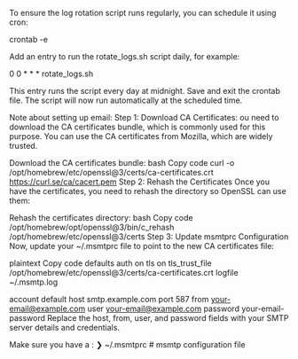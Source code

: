 To ensure the log rotation script runs regularly, you can schedule it using cron:

crontab -e

Add an entry to run the rotate_logs.sh script daily, for example:

0 0 \* \* \* rotate_logs.sh

This entry runs the script every day at midnight. Save and exit the crontab file. The script will now run automatically at the scheduled time.

Note about setting up email:
Step 1: Download CA Certificates:
ou need to download the CA certificates bundle, which is commonly used for this purpose. You can use the CA certificates from Mozilla, which are widely trusted.

Download the CA certificates bundle:
bash
Copy code
curl -o /opt/homebrew/etc/openssl@3/certs/ca-certificates.crt https://curl.se/ca/cacert.pem
Step 2: Rehash the Certificates
Once you have the certificates, you need to rehash the directory so OpenSSL can use them:

Rehash the certificates directory:
bash
Copy code
/opt/homebrew/opt/openssl@3/bin/c_rehash /opt/homebrew/etc/openssl@3/certs
Step 3: Update msmtprc Configuration
Now, update your ~/.msmtprc file to point to the new CA certificates file:

plaintext
Copy code
defaults
auth on
tls on
tls_trust_file /opt/homebrew/etc/openssl@3/certs/ca-certificates.crt
logfile ~/.msmtp.log

account default
host smtp.example.com
port 587
from your-email@example.com
user your-email@example.com
password your-email-password
Replace the host, from, user, and password fields with your SMTP server details and credentials.

Make sure you have a :
❯ ~/.msmtprc # msmtp configuration file
